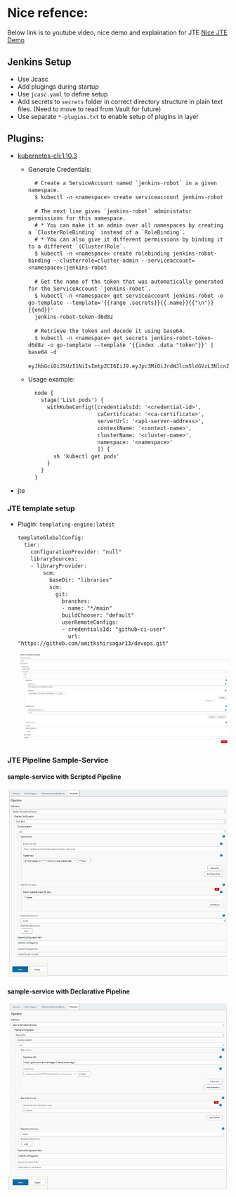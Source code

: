 # Nice refence:

Below link is to youtube video, nice demo and explaination for JTE [Nice JTE Demo](https://www.youtube.com/watch?v=FYLaoqn0pDE)

## Jenkins Setup
- Use Jcasc
- Add plugings during startup
- Use `jcasc.yaml` to define setup
- Add secrets to `secrets` folder in correct directory structure in plain text files. (Need to move to read from Vault for future)
- Use separate `*-plugins.txt` to enable setup of plugins in layer

## Plugins:
 - [kubernetes-cli:1.10.3](https://plugins.jenkins.io/kubernetes-cli/)
  
    - Generate Credentials:
  
      ```
        # Create a ServiceAccount named `jenkins-robot` in a given namespace.
        $ kubectl -n <namespace> create serviceaccount jenkins-robot

        # The next line gives `jenkins-robot` administator permissions for this namespace.
        # * You can make it an admin over all namespaces by creating a `ClusterRoleBinding` instead of a `RoleBinding`.
        # * You can also give it different permissions by binding it to a different `(Cluster)Role`.
        $ kubectl -n <namespace> create rolebinding jenkins-robot-binding --clusterrole=cluster-admin --serviceaccount=<namespace>:jenkins-robot

        # Get the name of the token that was automatically generated for the ServiceAccount `jenkins-robot`.
        $ kubectl -n <namespace> get serviceaccount jenkins-robot -o go-template --template='{{range .secrets}}{{.name}}{{"\n"}}{{end}}'
        jenkins-robot-token-d6d8z

        # Retrieve the token and decode it using base64.
        $ kubectl -n <namespace> get secrets jenkins-robot-token-d6d8z -o go-template --template '{{index .data "token"}}' | base64 -d
        eyJhbGciOiJSUzI1NiIsImtpZCI6IiJ9.eyJpc3MiOiJrdWJlcm5ldGVzL3NlcnZpY2V[...]
      ```
    - Usage example:
      ```
        node {
          stage('List pods') {
            withKubeConfig([credentialsId: '<credential-id>',
                            caCertificate: '<ca-certificate>',
                            serverUrl: '<api-server-address>',
                            contextName: '<context-name>',
                            clusterName: '<cluster-name>',
                            namespace: '<namespace>'
                            ]) {
              sh 'kubectl get pods'
            }
          }
        }
      ```


 - jte

### JTE template setup
- Plugin: `templating-engine:latest`
  
  ```
  templateGlobalConfig:
    tier:
      configurationProvider: "null"
      librarySources:
      - libraryProvider:
          scm:
            baseDir: "libraries"
            scm:
              git:
                branches:
                - name: "*/main"
                buildChooser: "default"
                userRemoteConfigs:
                - credentialsId: "github-ci-user"
                  url: "https://github.com/amitkshirsagar13/devops.git"
  ```
  <img src="./img/jte-settings.png" width="600">




### JTE Pipeline Sample-Service

#### sample-service with Scripted Pipeline
  <img src="./img/jte-scripted.png" width="600">

#### sample-service with Declarative Pipeline
  <img src="./img/jte-declarative.png" width="600">


